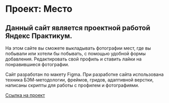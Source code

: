 # Проект: Место

## Данный сайт является проектной работой Яндекс Практикум.

На этом сайте вы сможете выкладывать фотографии мест, где вы побывали или хотели бы побывать, с помощью удобной формы добавления. Редактировать свой профиль и ставить лайки на понравившиеся фотографии.

Сайт разработан по макету Figma. При разработке сайта использована техника БЭМ-методологии, фреймов, гридов, адаптивной верстки, написаны скрипты для работы с профилем и фотографиями.

[Ссылка на проект](https://balaishka.github.io/balai-mesto/)
